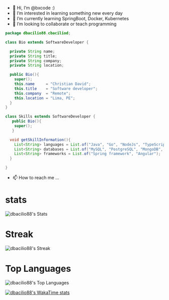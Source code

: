 - 👋 Hi, I’m @bxcode :)
- 👀 I’m interested in learning something new every day
- 🌱 I’m currently learning SpringBoot, Docker, Kubernetes
- 💞️ I’m looking to collaborate or teach programming

```java
package dbacilio88.cbaciliod;

class Bio extends SoftwareDeveloper {

  private String name;
  private String title;
  private String company;
  private String location;

  public Bio(){
    super();
    this.name     = "Christian David";
    this.title    = "Software developer";
    this.company  = "Remote";
    this.location = "Lima, PE";
  }
}

class Skills extends SoftwareDeveloper {
   public Bio(){
    super();
   }

  void getSkillInformation(){
    List<String> languages = List.of("Java", "Go", "NodeJs", "TypeScript", "JavaScript");
    List<String> databases = List.of("MySQL", "PostgreSQL", "MongoDB", "Oracle", "Redis");
    List<String> frameworks = List.of("Spring framework", "Angular");
  }

}
```
- 📫 How to reach me ...

<!---
dbacilio88/dbacilio88 is a ✨ special ✨ repository because its `README.md` (this file) appears on your GitHub profile.
You can click the Preview link to take a look at your changes.
--->
# stats

![dbacilio88's Stats](https://github-readme-stats.vercel.app/api?username=dbacilio88&theme=onedark&show_icons=true&hide_border=false&count_private=true)

# Streak

![dbacilio88's Streak](https://github-readme-streak-stats.herokuapp.com/?user=dbacilio88&theme=onedark&hide_border=false)

# Top Languages

![dbacilio88's Top Languages](https://github-readme-stats.vercel.app/api/top-langs/?username=dbacilio88&theme=onedark&show_icons=true&hide_border=false&layout=compact)

[![dbacilio88's WakaTime stats](https://github-readme-stats.vercel.app/api/wakatime?username=dbacilio88)](https://github.com/anuraghazra/github-readme-stats)
